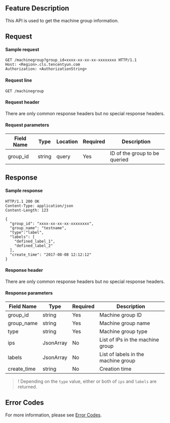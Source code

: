## Feature Description

This API is used to get the machine group information.

## Request

#### Sample request

```shell
GET /machinegroup?group_id=xxxx-xx-xx-xx-xxxxxxxx HTTP/1.1
Host: <Region>.cls.tencentyun.com
Authorization: <AuthorizationString>
```

#### Request line

```shell
GET /machinegroup
```

#### Request header

There are only common response headers but no special response headers.

#### Request parameters

| Field Name | Type | Location | Required | Description |
|--------------|--------|------|---------|--------------------------------|
| group_id     | string | query| Yes      | ID of the group to be queried                   |

## Response

#### Sample response

```shell
HTTP/1.1 200 OK
Content-Type: application/json
Content-Length: 123

{
  "group_id": "xxxx-xx-xx-xx-xxxxxxxx",
  "group_name": "testname",
  "type":"label",
  "labels": [
    "defined_label_1",
    "defined_label_2"
  ],
  "create_time": "2017-08-08 12:12:12"
}
```

#### Response header

There are only common response headers but no special response headers.

#### Response parameters

| Field Name      | Type      | Required | Description                 |
| ----------- | --------- | ---- | -------------------- |
| group_id    | string    | Yes   | Machine group ID          |
| group_name  | string    | Yes  | Machine group name        |
| type        | string    | Yes   | Machine group type           |
| ips         | JsonArray | No   | List of IPs in the machine group |
| labels      | JsonArray | No   | List of labels in the machine group   |
| create_time | string    | No   | Creation time            |

>! Depending on the `type` value, either or both of `ips` and `labels` are returned.

## Error Codes

For more information, please see [Error Codes](https://intl.cloud.tencent.com/document/product/614/12402).
